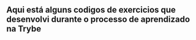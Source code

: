 <div>
  <h2> Aqui está alguns codigos de exercicios que desenvolvi durante o processo de aprendizado na Trybe</h2>

</div>
